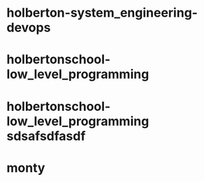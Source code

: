 # holberton-system_engineering-devops
# holbertonschool-low_level_programming
# holbertonschool-low_level_programming sdsafsdfasdf
# monty
